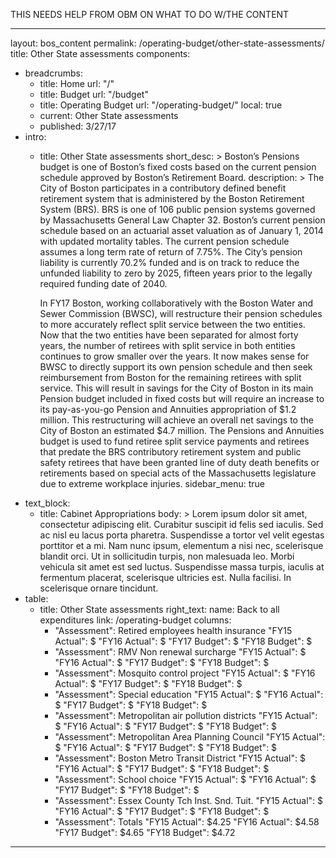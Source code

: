 THIS NEEDS HELP FROM OBM ON WHAT TO DO W/THE CONTENT

---
layout: bos_content
permalink: /operating-budget/other-state-assessments/
title: Other State assessments
components:
- breadcrumbs:
  - title: Home
    url: "/"
  - title: Budget
    url: "/budget"
  - title: Operating Budget
    url: "/operating-budget/"
    local: true
  - current: Other State assessments
  - published: 3/27/17
- intro:
  - title: Other State assessments
    short_desc: >
      Boston’s Pensions budget is one of Boston’s fixed costs based on the current pension schedule approved by Boston’s Retirement Board.
    description: >
      The City of Boston participates in a contributory defined benefit retirement system that is administered by the Boston Retirement System (BRS). BRS is one of 106 public pension systems governed by Massachusetts General Law Chapter 32. Boston’s current pension schedule based on an actuarial asset valuation as of January 1, 2014 with updated mortality tables. The current pension schedule assumes a long term rate of return of 7.75%. The City’s pension liability is currently 70.2% funded and is on track to reduce the unfunded liability to zero by 2025, fifteen years prior to the legally required funding date of 2040.

      In FY17 Boston, working collaboratively with the Boston Water and Sewer Commission (BWSC), will restructure their pension schedules to more accurately reflect split service between the two entities. Now that the two entities have been separated for almost forty years, the number of retirees with split service in both entities continues to grow smaller over the years. It now makes sense for BWSC to directly support its own pension schedule and then seek reimbursement from Boston for the remaining retirees with split service. This will result in savings for the City of Boston in its main Pension budget included in fixed costs but will require an increase to its pay-as-you-go Pension and Annuities appropriation of $1.2 million. This restructuring will achieve an overall net savings to the City of Boston an estimated $4.7 million. The Pensions and Annuities budget is used to fund retiree split service payments and retirees that predate the BRS contributory retirement system and public safety retirees that have been granted line of duty death benefits or retirements based on special acts of the Massachusetts legislature due to extreme workplace injuries.
    sidebar_menu: true
- text_block:
  - title: Cabinet Appropriations
    body: >
      Lorem ipsum dolor sit amet, consectetur adipiscing elit. Curabitur suscipit id
      felis sed iaculis. Sed ac nisl eu lacus porta pharetra. Suspendisse a tortor vel
      velit egestas porttitor et a mi. Nam nunc ipsum, elementum a nisi nec, scelerisque
      blandit orci. Ut in sollicitudin turpis, non malesuada leo. Morbi vehicula sit
      amet est sed luctus. Suspendisse massa turpis, iaculis at fermentum placerat,
      scelerisque ultricies est. Nulla facilisi. In scelerisque ornare tincidunt.
- table:
  - title: Other State assessments
    right_text:
      name: Back to all expenditures
      link: /operating-budget
    columns:
      - "Assessment": Retired employees health insurance
        "FY15 Actual": $
        "FY16 Actual": $
        "FY17 Budget": $
        "FY18 Budget": $
      - "Assessment": RMV Non renewal surcharge
        "FY15 Actual": $
        "FY16 Actual": $
        "FY17 Budget": $
        "FY18 Budget": $
      - "Assessment": Mosquito control project
        "FY15 Actual": $
        "FY16 Actual": $
        "FY17 Budget": $
        "FY18 Budget": $
      - "Assessment": Special education
        "FY15 Actual": $
        "FY16 Actual": $
        "FY17 Budget": $
        "FY18 Budget": $
      - "Assessment": Metropolitan air pollution districts
        "FY15 Actual": $
        "FY16 Actual": $
        "FY17 Budget": $
        "FY18 Budget": $
      - "Assessment": Metropolitan Area Planning Council
        "FY15 Actual": $
        "FY16 Actual": $
        "FY17 Budget": $
        "FY18 Budget": $
      - "Assessment": Boston Metro Transit District
        "FY15 Actual": $
        "FY16 Actual": $
        "FY17 Budget": $
        "FY18 Budget": $
      - "Assessment": School choice
        "FY15 Actual": $
        "FY16 Actual": $
        "FY17 Budget": $
        "FY18 Budget": $
      - "Assessment": Essex County Tch Inst. Snd. Tuit.
        "FY15 Actual": $
        "FY16 Actual": $
        "FY17 Budget": $
        "FY18 Budget": $
      - "Assessment": Totals
        "FY15 Actual": $4.25
        "FY16 Actual": $4.58
        "FY17 Budget": $4.65
        "FY18 Budget": $4.72
---
